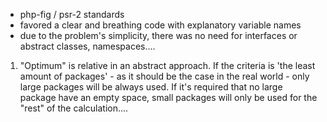 
 - php-fig / psr-2 standards
 - favored a clear and breathing code with explanatory variable names
 - due to the problem's simplicity, there was no need for interfaces or abstract classes, namespaces....


 1) "Optimum" is relative in an abstract approach. If the criteria is 'the least amount of packages' - as it should be the case in the real world - only large packages will be always used. If it's required that no large package have an empty space, small packages will only be used for the "rest" of the calculation....